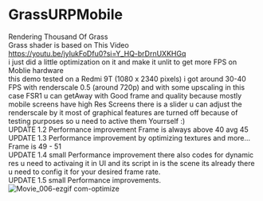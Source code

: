 # GrassURPMobile
 Rendering Thousand Of Grass 
 <br>
Grass shader is based on This Video
 <br>
https://youtu.be/jyIukFoDfu0?si=Y_HQ-brDrnUXKHGq 
<br>
i just did a little optimization on it and make it unlit to get more FPS on Moblie hardware
<br>
this demo tested on a Redmi 9T (1080 x 2340 pixels) i got around 30-40 FPS with renderscale 0.5 (around 720p) and with some upscaling in this case FSR1 u can getAway with Good frame and quality  because mostly mobile screens have high Res Screens
there is a slider u can adjust the renderscale by it 
most of graphical features are turned off because of testing purposes so u need to active them Yourrself :)
<br>
UPDATE 1.2
Performance improvement Frame is always above 40 avg 45
<br>
UPDATE 1.3
Performance improvement by optimizing textures and more... Frame is 49 - 51
<br>
UPDATE 1.4
small Performance improvement there also codes for dynamic res u need to activaing it in UI and its script in is the scene its already there u need to config it for your desired frame rate.
<br>
UPDATE 1.5
small Performance improvements.
![Movie_006-ezgif com-optimize](https://github.com/user-attachments/assets/7b1bbc53-3a6f-46c7-9f5d-46e5d132e205)
